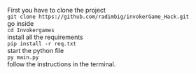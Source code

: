 First you have to clone the project\
`git clone https://github.com/radimbig/invokerGame_Hack.git` \
go inside\
`cd Invokergames`\
install all the requirements\
`pip install -r req.txt`\
start the python file\
`py main.py`\
follow the instructions in the terminal.
